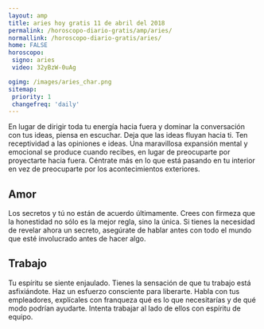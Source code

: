 ```yaml
---
layout: amp
title: aries hoy gratis 11 de abril del 2018 
permalink: /horoscopo-diario-gratis/amp/aries/
normallink: /horoscopo-diario-gratis/aries/
home: FALSE
horoscopo:
 signo: aries
 video: 32yBzW-0uAg

ogimg: /images/aries_char.png
sitemap:
 priority: 1
 changefreq: 'daily'
---
```



En lugar de dirigir toda tu energía hacia fuera y dominar la conversación con tus ideas, piensa en escuchar. Deja que las ideas fluyan hacia ti. Ten receptividad a las opiniones e ideas. Una maravillosa expansión mental y emocional se produce cuando recibes, en lugar de preocuparte por proyectarte hacia fuera. Céntrate más en lo que está pasando en tu interior en vez de preocuparte por los acontecimientos exteriores.

## Amor

Los secretos y tú no están de acuerdo últimamente. Crees con firmeza que la honestidad no sólo es la mejor regla, sino la única. Si tienes la necesidad de revelar ahora un secreto, asegúrate de hablar antes con todo el mundo que esté involucrado antes de hacer algo.

## Trabajo

Tu espíritu se siente enjaulado. Tienes la sensación de que tu trabajo está asfixiándote. Haz un esfuerzo consciente para liberarte. Habla con tus empleadores, explícales con franqueza qué es lo que necesitarías y de qué modo podrían ayudarte. Intenta trabajar al lado de ellos con espíritu de equipo.